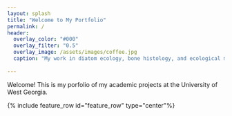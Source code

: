 ```yaml
---
layout: splash
title: "Welcome to My Portfolio"
permalink: /
header:
  overlay_color: "#000"
  overlay_filter: "0.5"
  overlay_image: /assets/images/coffee.jpg
  caption: "My work in diatom ecology, bone histology, and ecological mapping"
  
---
```

    
Welcome! This is my porfolio of my academic projects at the University of West Georgia.

{% include feature_row id="feature_row" type="center"%}



